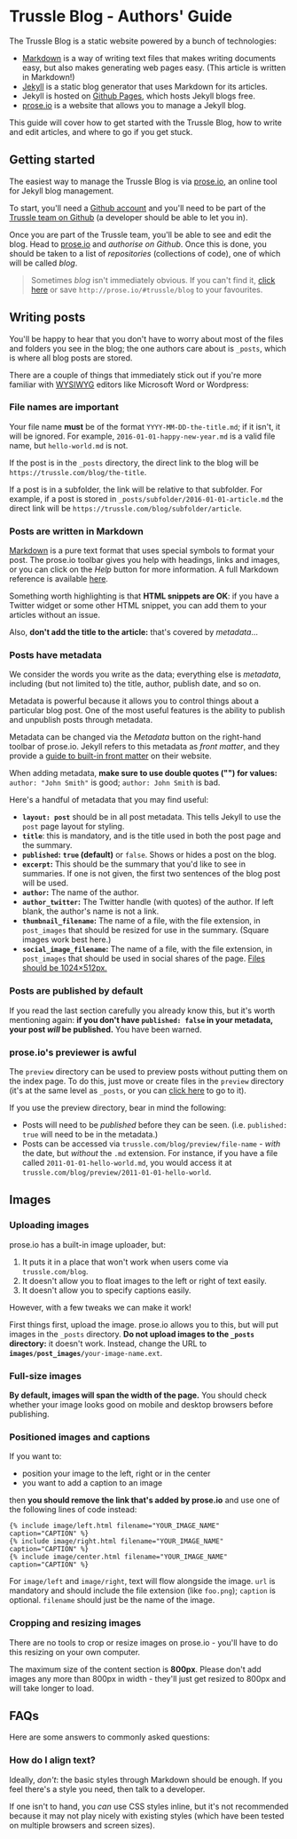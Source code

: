 # Trussle Blog - Authors' Guide

The Trussle Blog is a static website powered by a bunch of technologies:

- [Markdown](http://kirkstrobeck.github.io/whatismarkdown.com/) is a way of writing text files that makes writing documents easy, but also makes generating web pages easy. (This article is written in Markdown!)
- [Jekyll](https://jekyllrb.com) is a static blog generator that uses Markdown for its articles.
- Jekyll is hosted on [Github Pages](https://pages.github.com/), which hosts Jekyll blogs free.
- [prose.io](http://prose.io/) is a website that allows you to manage a Jekyll blog.

This guide will cover how to get started with the Trussle Blog, how to write and edit articles, and where to go if you get stuck.

## Getting started

The easiest way to manage the Trussle Blog is via [prose.io](http://prose.io/), an online tool for Jekyll blog management.

To start, you'll need a [Github account](https://github.com/join) and you'll need to be part of the [Trussle team on Github](https://github.com/trussle) (a developer should be able to let you in).

Once you are part of the Trussle team, you'll be able to see and edit the blog. Head to [prose.io](http://prose.io/) and *authorise on Github*. Once this is done, you should be taken to a list of *repositories* (collections of code), one of which will be called *blog*.

> Sometimes *blog* isn't immediately obvious. If you can't find it, [click here](http://prose.io/#trussle/blog) or save `http://prose.io/#trussle/blog` to your favourites.

## Writing posts

You'll be happy to hear that you don't have to worry about most of the files and folders you see in the blog; the one authors care about is `_posts`, which is where all blog posts are stored.

There are a couple of things that immediately stick out if you're more familiar with [WYSIWYG](https://en.wikipedia.org/wiki/WYSIWYG) editors like Microsoft Word or Wordpress:

### File names are important

Your file name **must** be of the format `YYYY-MM-DD-the-title.md`; if it isn't, it will be ignored. For example, `2016-01-01-happy-new-year.md` is a valid file name, but `hello-world.md` is not.

If the post is in the `_posts` directory, the direct link to the blog will be `https://trussle.com/blog/the-title`. 

If a post is in a subfolder, the link will be relative to that subfolder. For example, if a post is stored in `_posts/subfolder/2016-01-01-article.md` the direct link will be `https://trussle.com/blog/subfolder/article`.

### Posts are written in Markdown

[Markdown](http://kirkstrobeck.github.io/whatismarkdown.com/) is a pure text format that uses special symbols to format your post. The prose.io toolbar gives you help with headings, links and images, or you can click on the *Help* button for more information. A full Markdown reference is available [here](https://github.com/adam-p/markdown-here/wiki/Markdown-Cheatsheet).

Something worth highlighting is that **HTML snippets are OK**: if you have a Twitter widget or some other HTML snippet, you can add them to your articles without an issue.

Also, **don't add the title to the article:** that's covered by *metadata*…

### Posts have metadata

We consider the words you write as the data; everything else is *metadata*, including (but not limited to) the title, author, publish date, and so on.

Metadata is powerful because it allows you to control things about a particular blog post. One of the most useful features is the ability to publish and unpublish posts through metadata.

Metadata can be changed via the *Metadata* button on the right-hand toolbar of prose.io. Jekyll refers to this metadata as *front matter*, and they provide a [guide to built-in front matter](https://jekyllrb.com/docs/frontmatter/) on their website. 

When adding metadata, **make sure to use double quotes ("") for values:** `author: "John Smith"` is good; `author: John Smith` is bad.

Here's a handful of metadata that you may find useful:

- **`layout: post`** should be in all post metadata. This tells Jekyll to use the `post` page layout for styling.
- **`title`**: this is mandatory, and is the title used in both the post page and the summary.
- **`published`:** **`true` (default)** or `false`. Shows or hides a post on the blog.
- **`excerpt`:** This should be the summary that you'd like to see in summaries. If one is not given, the first two sentences of the blog post will be used.
- **`author`:** The name of the author.
- **`author_twitter`:** The Twitter handle (with quotes) of the author. If left blank, the author's name is not a link.
- **`thumbnail_filename`:** The name of a file, with the file extension, in `post_images` that should be resized for use in the summary. (Square images work best here.)
- **`social_image_filename`:** The name of a file, with the file extension, in `post_images` that should be used in social shares of the page. [Files should be 1024×512px.](https://blog.bufferapp.com/ideal-image-sizes-social-media-posts)

### Posts are published by default

If you read the last section carefully you already know this, but it's worth mentioning again: **if you don't have `published: false` in your metadata, your post *will* be published.** You have been warned.

### prose.io's previewer is awful

The `preview` directory can be used to preview posts without putting them on the index page. To do this, just move or create files in the `preview` directory (it's at the same level as `_posts`, or you can [click here](http://prose.io/#trussle/blog/tree/master/preview) to go to it).

If you use the preview directory, bear in mind the following:

- Posts will need to be *published* before they can be seen. (i.e. `published: true` will need to be in the metadata.)
- Posts can be accessed via `trussle.com/blog/preview/file-name` - *with* the date, but *without* the `.md` extension. For instance, if you have a file called `2011-01-01-hello-world.md`, you would access it at `trussle.com/blog/preview/2011-01-01-hello-world`.

## Images

### Uploading images

prose.io has a built-in image uploader, but:

1. It puts it in a place that won't work when users come via `trussle.com/blog`.
2. It doesn't allow you to float images to the left or right of text easily.
3. It doesn't allow you to specify captions easily.

However, with a few tweaks we can make it work!

First things first, upload the image. prose.io allows you to this, but will put images in the `_posts` directory. **Do not upload images to the `_posts` directory:** it doesn't work. Instead, change the URL to **`images/post_images/`**`your-image-name.ext`.

### Full-size images

**By default, images will span the width of the page.** You should check whether your image looks good on mobile and desktop browsers before publishing.

### Positioned images and captions

If you want to:
- position your image to the left, right or in the center
- you want to add a caption to an image

then **you should remove the link that's added by prose.io** and use one of the following lines of code instead:

```
{% include image/left.html filename="YOUR_IMAGE_NAME" caption="CAPTION" %}
{% include image/right.html filename="YOUR_IMAGE_NAME" caption="CAPTION" %}
{% include image/center.html filename="YOUR_IMAGE_NAME" caption="CAPTION" %}
```

For `image/left` and `image/right`, text will flow alongside the image. `url` is mandatory and should include the file extension (like `foo.png`); `caption` is optional. `filename` should just be the name of the image.

### Cropping and resizing images

There are no tools to crop or resize images on prose.io - you'll have to do this resizing on your own computer.

The maximum size of the content section is **800px**. Please don't add images any more than 800px in width - they'll just get resized to 800px and will take longer to load.

## FAQs

Here are some answers to commonly asked questions:

### How do I align text?

Ideally, *don't*: the basic styles through Markdown should be enough. If you feel there's a style you need, then talk to a developer. 

If one isn't to hand, you *can* use CSS styles inline, but it's not recommended because it may not play nicely with existing styles (which have been tested on multiple browsers and screen sizes).
